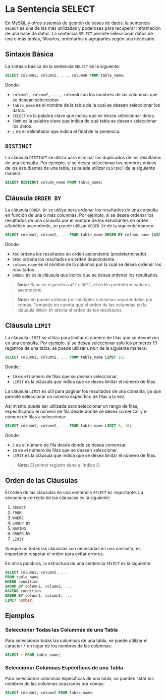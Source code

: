 # La Sentencia SELECT

En MySQL y otros sistemas de gestión de bases de datos, la sentencia `SELECT` es una de las más utilizadas y poderosas
para recuperar información de una base de datos. La sentencia `SELECT` permite seleccionar datos de una o más tablas,
filtrarlos, ordenarlos y agruparlos según sea necesario.

## Sintaxis Básica

La sintaxis básica de la sentencia `SELECT` es la siguiente:

```sql
SELECT column1, column2, ..., columnN FROM table_name;
```

Donde:

- `column1, column2, ..., columnN` son los nombres de las columnas que se desean seleccionar.
- `table_name` es el nombre de la tabla de la cual se desean seleccionar los datos.
- `SELECT` es la palabra clave que indica que se desea seleccionar datos.
- `FROM` es la palabra clave que indica de qué tabla se desean seleccionar los datos.
- `;` es el delimitador que indica el final de la sentencia.

## `DISTINCT`

La cláusula `DISTINCT` se utiliza para eliminar los duplicados de los resultados de una consulta. Por ejemplo, si se
desea seleccionar los nombres únicos de los estudiantes de una tabla, se puede utilizar `DISTINCT` de la siguiente
manera:

```sql
SELECT DISTINCT column_name FROM table_name;
```

## Cláusula `ORDER BY`

La cláusula `ORDER BY` se utiliza para ordenar los resultados de una consulta en función de una o más columnas. Por
ejemplo, si se desea ordenar los resultados de una consulta por el nombre de los estudiantes en orden alfabético
ascendente, se puede utilizar `ORDER BY` de la siguiente manera:

```sql
SELECT column1, column2, ... FROM table_name ORDER BY column_name [ASC|DESC];
```

Donde:

* `ASC` ordena los resultados en orden ascendente (predeterminado).
* `DESC` ordena los resultados en orden descendente.
* `column_name` es el nombre de la columna por la cual se desea ordenar los resultados.
* `ORDER BY` es la cláusula que indica que se desea ordenar los resultados.

> **Nota:** Si no se especifica `ASC` o `DESC`, el orden predeterminado es ascendente.

> **Nota:** Se puede ordenar por múltiples columnas separándolas por comas. Tomando en cuenta que el orden de las
> columnas en la cláusula `ORDER BY` afecta el orden de los resultados.

## Cláusula `LIMIT`

La cláusula `LIMIT` se utiliza para limitar el número de filas que se devuelven en una consulta. Por ejemplo, si se
desea seleccionar solo los primeros 10 registros de una tabla, se puede utilizar `LIMIT` de la siguiente manera:

```sql
SELECT column1, column2, ... FROM table_name LIMIT 10;
```

Donde:

* `10` es el número de filas que se desean seleccionar.
* `LIMIT` es la cláusula que indica que se desea limitar el número de filas.

La cláusula `LIMIT` es útil para paginar los resultados de una consulta, ya que permite seleccionar un número
específico de filas a la vez.

Así mismo puede ser utilizada para seleccionar un rango de filas, especificando el número de fila desde donde se
desea comenzar y el número de filas a seleccionar:

```sql
SELECT column1, column2, ... FROM table_name LIMIT 5, 10;
```

Donde:

* `5` es el número de fila desde donde se desea comenzar.
* `10` es el número de filas que se desean seleccionar.
* `LIMIT` es la cláusula que indica que se desea limitar el número de filas.

> **Nota:** El primer registro tiene el índice 0.

## Orden de las Cláusulas

El orden de las cláusulas en una sentencia `SELECT` es importante. La secuencia correcta de las cláusulas es la
siguiente:

1. `SELECT`
2. `FROM`
3. `WHERE`
4. `GROUP BY`
5. `HAVING`
6. `ORDER BY`
7. `LIMIT`

Aunque no todas las cláusulas son necesarias en una consulta, es importante respetar el orden para evitar errores.

En otras palabras, la estructura de una sentencia `SELECT` es la siguiente:

```sql
SELECT column1, column2, ...
FROM table_name
WHERE condition
GROUP BY column1, column2, ...
HAVING condition
ORDER BY column1, column2, ...
LIMIT number;
```

## Ejemplos

### Seleccionar Todas las Columnas de una Tabla

Para seleccionar todas las columnas de una tabla, se puede utilizar el carácter `*` en lugar de los nombres de las
columnas:

```sql
SELECT * FROM table_name;
```

### Seleccionar Columnas Específicas de una Tabla

Para seleccionar columnas específicas de una tabla, se pueden listar los nombres de las columnas separados por comas:

```sql
SELECT column1, column2 FROM table_name;
```